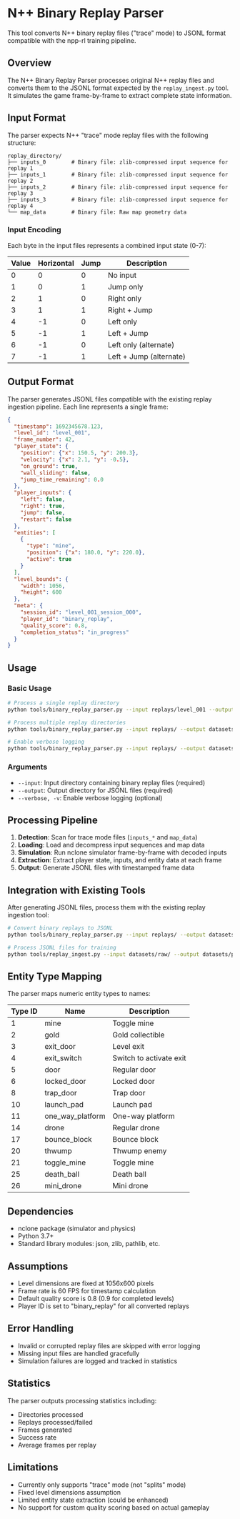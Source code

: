 # N++ Binary Replay Parser

This tool converts N++ binary replay files ("trace" mode) to JSONL format compatible with the npp-rl training pipeline.

## Overview

The N++ Binary Replay Parser processes original N++ replay files and converts them to the JSONL format expected by the `replay_ingest.py` tool. It simulates the game frame-by-frame to extract complete state information.

## Input Format

The parser expects N++ "trace" mode replay files with the following structure:

```
replay_directory/
├── inputs_0        # Binary file: zlib-compressed input sequence for replay 1
├── inputs_1        # Binary file: zlib-compressed input sequence for replay 2
├── inputs_2        # Binary file: zlib-compressed input sequence for replay 3
├── inputs_3        # Binary file: zlib-compressed input sequence for replay 4
└── map_data        # Binary file: Raw map geometry data
```

### Input Encoding

Each byte in the input files represents a combined input state (0-7):

| Value | Horizontal | Jump | Description |
|-------|------------|------|-------------|
| 0     | 0          | 0    | No input |
| 1     | 0          | 1    | Jump only |
| 2     | 1          | 0    | Right only |
| 3     | 1          | 1    | Right + Jump |
| 4     | -1         | 0    | Left only |
| 5     | -1         | 1    | Left + Jump |
| 6     | -1         | 0    | Left only (alternate) |
| 7     | -1         | 1    | Left + Jump (alternate) |

## Output Format

The parser generates JSONL files compatible with the existing replay ingestion pipeline. Each line represents a single frame:

```json
{
  "timestamp": 1692345678.123,
  "level_id": "level_001",
  "frame_number": 42,
  "player_state": {
    "position": {"x": 150.5, "y": 200.3},
    "velocity": {"x": 2.1, "y": -0.5},
    "on_ground": true,
    "wall_sliding": false,
    "jump_time_remaining": 0.0
  },
  "player_inputs": {
    "left": false,
    "right": true,
    "jump": false,
    "restart": false
  },
  "entities": [
    {
      "type": "mine",
      "position": {"x": 180.0, "y": 220.0},
      "active": true
    }
  ],
  "level_bounds": {
    "width": 1056,
    "height": 600
  },
  "meta": {
    "session_id": "level_001_session_000",
    "player_id": "binary_replay",
    "quality_score": 0.8,
    "completion_status": "in_progress"
  }
}
```

## Usage

### Basic Usage

```bash
# Process a single replay directory
python tools/binary_replay_parser.py --input replays/level_001 --output datasets/raw/

# Process multiple replay directories
python tools/binary_replay_parser.py --input replays/ --output datasets/raw/

# Enable verbose logging
python tools/binary_replay_parser.py --input replays/ --output datasets/raw/ --verbose
```

### Arguments

- `--input`: Input directory containing binary replay files (required)
- `--output`: Output directory for JSONL files (required)
- `--verbose, -v`: Enable verbose logging (optional)

## Processing Pipeline

1. **Detection**: Scan for trace mode files (`inputs_*` and `map_data`)
2. **Loading**: Load and decompress input sequences and map data
3. **Simulation**: Run nclone simulator frame-by-frame with decoded inputs
4. **Extraction**: Extract player state, inputs, and entity data at each frame
5. **Output**: Generate JSONL files with timestamped frame data

## Integration with Existing Tools

After generating JSONL files, process them with the existing replay ingestion tool:

```bash
# Convert binary replays to JSONL
python tools/binary_replay_parser.py --input replays/ --output datasets/raw/

# Process JSONL files for training
python tools/replay_ingest.py --input datasets/raw/ --output datasets/processed/ --profile rich
```

## Entity Type Mapping

The parser maps numeric entity types to names:

| Type ID | Name | Description |
|---------|------|-------------|
| 1 | mine | Toggle mine |
| 2 | gold | Gold collectible |
| 3 | exit_door | Level exit |
| 4 | exit_switch | Switch to activate exit |
| 5 | door | Regular door |
| 6 | locked_door | Locked door |
| 8 | trap_door | Trap door |
| 10 | launch_pad | Launch pad |
| 11 | one_way_platform | One-way platform |
| 14 | drone | Regular drone |
| 17 | bounce_block | Bounce block |
| 20 | thwump | Thwump enemy |
| 21 | toggle_mine | Toggle mine |
| 25 | death_ball | Death ball |
| 26 | mini_drone | Mini drone |

## Dependencies

- nclone package (simulator and physics)
- Python 3.7+
- Standard library modules: json, zlib, pathlib, etc.

## Assumptions

- Level dimensions are fixed at 1056x600 pixels
- Frame rate is 60 FPS for timestamp calculation
- Default quality score is 0.8 (0.9 for completed levels)
- Player ID is set to "binary_replay" for all converted replays

## Error Handling

- Invalid or corrupted replay files are skipped with error logging
- Missing input files are handled gracefully
- Simulation failures are logged and tracked in statistics

## Statistics

The parser outputs processing statistics including:
- Directories processed
- Replays processed/failed
- Frames generated
- Success rate
- Average frames per replay

## Limitations

- Currently only supports "trace" mode (not "splits" mode)
- Fixed level dimensions assumption
- Limited entity state extraction (could be enhanced)
- No support for custom quality scoring based on actual gameplay
